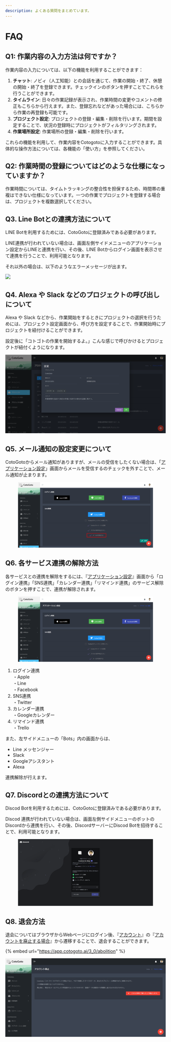```yaml
---
description: よくある質問をまとめています。
---
```


# FAQ

## Q1: 作業内容の入力方法は何ですか？

作業内容の入力については、以下の機能を利用することができます：

1. **チャット**: ノビィ（人工知能）との会話を通じて、作業の開始・終了、休憩の開始・終了を登録できます。チェックインのボタンを押すことでこれらを行うことができます。
2. **タイムライン**: 日々の作業記録が表示され、作業時間の変更やコメントの修正もこちらから行えます。また、登録忘れなどがあった場合には、こちらから作業の再登録も可能です。
3. **プロジェクト設定**: プロジェクトの登録・編集・削除を行います。期間を設定することで、状況の登録時にプロジェクトがフィルタリングされます。
4. **作業場所設定**: 作業場所の登録・編集・削除を行います。

これらの機能を利用して、作業内容をCotogotoに入力することができます。具体的な操作方法については、各機能の「使い方」を参照してください。

## Q2: 作業時間の登録についてはどのような仕様になっていますか？

作業時間については、タイムトラッキングの整合性を担保するため、時間帯の重複はできない仕様になっています。一つの作業でプロジェクトを登録する場合は、プロジェクトを複数選択してください。

## Q3. Line Botとの連携方法について <a href="#how-to-work-with-line-bot" id="how-to-work-with-line-bot"></a>

LINE Botを利用するためには、CotoGotoに登録済みである必要があります。

LINE連携が行われていない場合は、画面左側サイドメニューのアプリケーション設定からLINEと連携を行い、その後、LINE Botからログイン画面を表示させて連携を行うことで、利用可能となります。

それ以外の場合は、以下のようなエラーメッセージが出ます。

![](.gitbook/assets/IMG\_4441\_iphonexspacegrey\_portrait.png)

## Q4.  Alexa や Slack などのプロジェクトの呼び出しについて <a href="#call-the-project" id="call-the-project"></a>

&#x20;Alexa や Slack などから、作業開始をするときにプロジェクトの選択を行うためには、プロジェクト設定画面から、呼び方を設定することで、作業開始時にプロジェクトを紐付けることができます。

設定後に「コトゴトの作業を開始するよ。」こんな感じで呼びかけるとプロジェクトが紐付くようになります。

![](<.gitbook/assets/image (29).png>)

## Q5. メール通知の設定変更について <a href="#change-email-notification-settings" id="change-email-notification-settings"></a>

CotoGotoからメール通知がありますが、メールの受信をしたくない場合は、「[アプリケーション設定](https://app.cotogoto.ai/3\_0/setApplication#!)」画面からメールを受信するのチェックを外すことで、メール通知が止まります。

<figure><img src=".gitbook/assets/メール選択.png" alt=""><figcaption></figcaption></figure>

## **Q6. 各サービス連携の解除方法** <a href="#disassociate" id="disassociate"></a>

各サービスとの連携を解除をするには、『[アプリケーション設定](https://app.cotogoto.ai/3\_0/setApplication#!)』画面から「ログイン連携」「SNS連携」「カレンダー連携」「リマインド連携」のサービス解除のボタンを押すことで、連携が解除されます。

<figure><img src=".gitbook/assets/FireShot Capture 157 - アプリケーション設定 - CotoGoto - app.cotogoto.ai.png" alt=""><figcaption></figcaption></figure>

1. ログイン連携\
   ・Apple\
   ・Line\
   ・Facebook
2. SNS連携\
   ・Twitter
3. カレンダー連携\
   ・Googleカレンダー
4. リマインド連携\
   ・Trello

また、左サイドメニューの「Bots」内の画面からは、

* Line メッセンジャー
* Slack
* Googleアシスタント
* Alexa

連携解除が行えます。

## **Q7.** Discordとの連携方法について <a href="#how-t" id="how-t"></a>

Discod Botを利用するためには、CotoGotoに登録済みである必要があります。

Discod 連携が行われていない場合は、画面左側サイドメニューのボットのDiscordから連携を行い、その後、DiscordサーバーにDiscod Botを招待することで、利用可能となります。

<figure><img src=".gitbook/assets/image (37).png" alt=""><figcaption></figcaption></figure>

## **Q8. 退会方法** <a href="#how-to-unsubscribe" id="how-to-unsubscribe"></a>

退会についてはブラウザからWebページにログイン後、『[アカウント](https://app.cotogoto.ai/3\_0/account)』の『[アカウントを廃止する場合](https://app.cotogoto.ai/3\_0/abolition)』から遷移することで、退会することができます。

{% embed url="https://app.cotogoto.ai/3_0/abolition" %}

![](<.gitbook/assets/image (31).png>)

